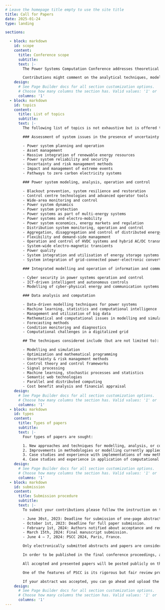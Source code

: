 ```yaml
---
# Leave the homepage title empty to use the site title
title: Call for Papers
date: 2025-01-24
type: landing

sections:

  - block: markdown
    id: scope
    content:
      title: Conference scope
      subtitle: 
      text: |-
        The Power Systems Computation Conference addresses theoretical developments and computational aspects with respect to power systems applications. There is an emphasis on modelling and simulation for understanding a system of components, plants or actors, the interactions between them and their collective behaviour, and methods to inform decision-making in power systems.

        Contributions might comment on the analytical techniques, modelling challenges and complex software engineering issues, or what the analyses say in respect of today's and future power systems challenges. Thus, papers from utility and manufacturing industry engineers are just as welcome as those from academic researchers.
    design:
      # See Page Builder docs for all section customization options.
      # Choose how many columns the section has. Valid values: '1' or '2'.
      columns: '1'
  - block: markdown
    id: topics
    content:
      title: List of topics
      subtitle: 
      text: |-
        The following list of topics is not exhaustive but is offered to help prospective authors identify what is likely to be in scope.

        ### Assessment of system issues in the presence of uncertainty or unbundling

        - Power system planning and operation
        - Asset management
        - Massive integration of renewable energy resources
        - Power system reliability and security
        - Uncertainty and risk management methods
        - Impact and management of extreme events
        - Pathways to zero carbon electricity systems

        ### Power system modeling, analysis, operation and control

        - Blackout prevention, system resilience and restoration
        - Control centre technologies and advanced operator tools
        - Wide-area monitoring and control
        - Power system dynamics
        - Power system protection
        - Power systems as part of multi-energy systems
        - Power systems and electro-mobility
        - Power system economics, energy markets and regulation
        - Distribution system monitoring, operation and control
        - Aggregation, disaggregation and control of distributed energy resources
        - Flexibility and demand-side management
        - Operation and control of HVDC systems and hybrid AC/DC transmission systems
        - System-wide electro-magnetic transients
        - Power quality
        - System integration and utilisation of energy storage systems
        - System integration of grid-connected power-electronic converters

        ### Integrated modelling and operation of information and communication technologies (ICT) in power systems

        - Cyber security in power systems operation and control
        - ICT-driven intelligent and autonomous controls
        - Modelling of cyber-physical energy and communication systems

        ### Data analysis and computation

        - Data-driven modelling techniques for power systems
        - Machine learning, statistics and computational intelligence
        - Management and utilization of big data
        - Mathematical and computational issues in modelling and simulation
        - Forecasting methods
        - Condition monitoring and diagnostics
        - Computational challenges in a digitalized grid

        ## The techniques considered include (but are not limited to):

        - Modelling and simulation
        - Optimization and mathematical programming
        - Uncertainty & risk management methods
        - Control theory and control frameworks
        - Signal processing
        - Machine learning, stochastic processes and statistics
        - Semantic web technologies
        - Parallel and distributed computing
        - Cost benefit analysis and financial appraisal
    design:
      # See Page Builder docs for all section customization options.
      # Choose how many columns the section has. Valid values: '1' or '2'.
      columns: '1'
  - block: markdown
    id: types
    content:
      title: Types of papers
      subtitle: 
      text: |-
        Four types of papers are sought:

        1. New approaches and techniques for modelling, analysis, or control of power systems or their components.
        2. Improvements in methodologies or modelling currently applied in the power system domain.
        3. Case studies and experience with implementations of new methodologies.
        4. Case studies and experience in application of computational methods to modern power systems challenges.
    design:
      # See Page Builder docs for all section customization options.
      # Choose how many columns the section has. Valid values: '1' or '2'.
      columns: '1'
  - block: markdown
    id: submission
    content:
      title: Submission procedure
      subtitle: 
      text: |-
        To submit your contributions please follow the instruction on the dedicated Submission Management System

        - June 30st, 2023: Deadline for submission of one-page abstracts.
        - October 1st, 2023: Deadline for full paper submission.
        - February 1st, 2024: Authors notified about acceptance and required modifications.
        - March 15th, 2024: Final manuscript submission.
        - June 4 – 7, 2024: PSCC 2024, Paris, France.

        Only electronically submitted abstracts and papers are considered. The format of the one-page abstract can be freely chosen by the authors. Templates for the full paper are available on the submission site.

        In order to be published in the final conference proceedings, all accepted papers must be presented at the conference by one of the named authors. English will be used for all printed material, as well as for the technical presentations and discussions.

        All accepted and presented papers will be posted publicly on the PSCC website and included in a special issue of the journal Electric Power Systems Research (EPSR) indexed by ScienceDirect. Accordingly, all authors must agree to the EPSR copyright policies available at this URL: www.elsevier.com/about/policies/copyright

        One of the features of PSCC is its rigorous but fair review procedure. We believe this enhances the value of PSCC by ensuring a high standard of papers and the associated discussion in every session. Attendees can therefore be confident that their investment in attending will be well worthwhile.

        If your abstract was accepted, you can go ahead and upload the full paper via the EPSR submission system. Please note that you will need the ID from your abstract submission which is also stated in your abstract acceptance email. The following instructions are meant to support you in the submission process: download here.
    design:
      # See Page Builder docs for all section customization options.
      # Choose how many columns the section has. Valid values: '1' or '2'.
      columns: '1'
---
```

